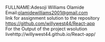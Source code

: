 FULLNAME:Adesoji Williams Olamide       
Email:olamidewilliams2001@gmail.com        
link for assignment solution to the repository https://github.com/willywest44/React-app          
For the Output of the project wsolution livehttp://willywest44.github.io/React-app/ 
